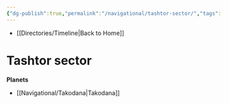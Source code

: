 ```yaml
---
{"dg-publish":true,"permalink":"/navigational/tashtor-sector/","tags":["map","midrim","western","sector","unfinished"],"dgHomeLink":false}
---
```


- [[Directories/Timeline\|Back to Home]]

# Tashtor sector


**Planets**
- [[Navigational/Takodana\|Takodana]]
